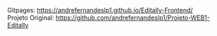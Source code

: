 Gitpages: https://andrefernandeslp1.github.io/Editally-Frontend/  
Projeto Original: https://github.com/andrefernandeslp1/Projeto-WEB1-Editally
